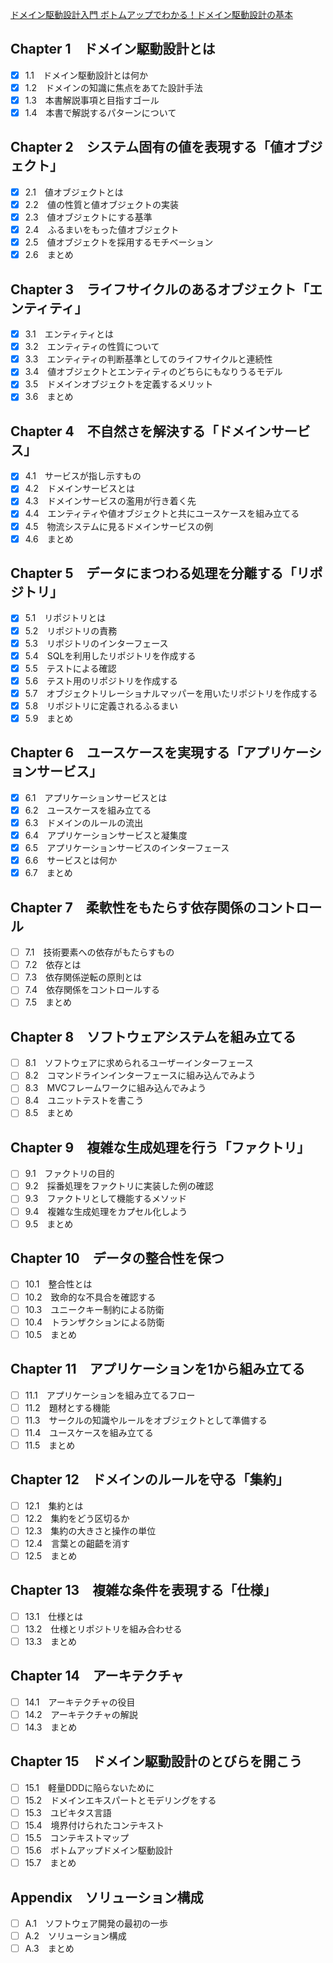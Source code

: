 [ドメイン駆動設計入門 ボトムアップでわかる！ドメイン駆動設計の基本](https://www.shoeisha.co.jp/book/detail/9784798150727)

## Chapter 1　ドメイン駆動設計とは

- [x] 1.1　ドメイン駆動設計とは何か
- [x] 1.2　ドメインの知識に焦点をあてた設計手法
- [x] 1.3　本書解説事項と目指すゴール
- [x] 1.4　本書で解説するパターンについて

## Chapter 2　システム固有の値を表現する「値オブジェクト」

- [x] 2.1　値オブジェクトとは
- [x] 2.2　値の性質と値オブジェクトの実装
- [x] 2.3　値オブジェクトにする基準
- [x] 2.4　ふるまいをもった値オブジェクト
- [x] 2.5　値オブジェクトを採用するモチベーション
- [x] 2.6　まとめ

## Chapter 3　ライフサイクルのあるオブジェクト「エンティティ」

- [x] 3.1　エンティティとは
- [x] 3.2　エンティティの性質について
- [x] 3.3　エンティティの判断基準としてのライフサイクルと連続性
- [x] 3.4　値オブジェクトとエンティティのどちらにもなりうるモデル
- [x] 3.5　ドメインオブジェクトを定義するメリット
- [x] 3.6　まとめ

## Chapter 4　不自然さを解決する「ドメインサービス」

- [x] 4.1　サービスが指し示すもの
- [x] 4.2　ドメインサービスとは
- [x] 4.3　ドメインサービスの濫用が行き着く先
- [x] 4.4　エンティティや値オブジェクトと共にユースケースを組み立てる
- [x] 4.5　物流システムに見るドメインサービスの例
- [x] 4.6　まとめ

## Chapter 5　データにまつわる処理を分離する「リポジトリ」

- [x] 5.1　リポジトリとは
- [x] 5.2　リポジトリの責務
- [x] 5.3　リポジトリのインターフェース
- [x] 5.4　SQLを利用したリポジトリを作成する
- [x] 5.5　テストによる確認
- [x] 5.6　テスト用のリポジトリを作成する
- [x] 5.7　オブジェクトリレーショナルマッパーを用いたリポジトリを作成する
- [x] 5.8　リポジトリに定義されるふるまい
- [x] 5.9　まとめ

## Chapter 6　ユースケースを実現する「アプリケーションサービス」

- [x] 6.1　アプリケーションサービスとは
- [x] 6.2　ユースケースを組み立てる
- [x] 6.3　ドメインのルールの流出
- [x] 6.4　アプリケーションサービスと凝集度
- [x] 6.5　アプリケーションサービスのインターフェース
- [x] 6.6　サービスとは何か
- [x] 6.7　まとめ

## Chapter 7　柔軟性をもたらす依存関係のコントロール

- [ ] 7.1　技術要素への依存がもたらすもの
- [ ] 7.2　依存とは
- [ ] 7.3　依存関係逆転の原則とは
- [ ] 7.4　依存関係をコントロールする
- [ ] 7.5　まとめ

## Chapter 8　ソフトウェアシステムを組み立てる

- [ ] 8.1　ソフトウェアに求められるユーザーインターフェース
- [ ] 8.2　コマンドラインインターフェースに組み込んでみよう
- [ ] 8.3　MVCフレームワークに組み込んでみよう
- [ ] 8.4　ユニットテストを書こう
- [ ] 8.5　まとめ

## Chapter 9　複雑な生成処理を行う「ファクトリ」

- [ ] 9.1　ファクトリの目的
- [ ] 9.2　採番処理をファクトリに実装した例の確認
- [ ] 9.3　ファクトリとして機能するメソッド
- [ ] 9.4　複雑な生成処理をカプセル化しよう
- [ ] 9.5　まとめ

## Chapter 10　データの整合性を保つ

- [ ] 10.1　整合性とは
- [ ] 10.2　致命的な不具合を確認する
- [ ] 10.3　ユニークキー制約による防衛
- [ ] 10.4　トランザクションによる防衛
- [ ] 10.5　まとめ

## Chapter 11　アプリケーションを1から組み立てる

- [ ] 11.1　アプリケーションを組み立てるフロー
- [ ] 11.2　題材とする機能
- [ ] 11.3　サークルの知識やルールをオブジェクトとして準備する
- [ ] 11.4　ユースケースを組み立てる
- [ ] 11.5　まとめ

## Chapter 12　ドメインのルールを守る「集約」

- [ ] 12.1　集約とは
- [ ] 12.2　集約をどう区切るか
- [ ] 12.3　集約の大きさと操作の単位
- [ ] 12.4　言葉との齟齬を消す
- [ ] 12.5　まとめ

## Chapter 13　複雑な条件を表現する「仕様」

- [ ] 13.1　仕様とは
- [ ] 13.2　仕様とリポジトリを組み合わせる
- [ ] 13.3　まとめ

## Chapter 14　アーキテクチャ

- [ ] 14.1　アーキテクチャの役目
- [ ] 14.2　アーキテクチャの解説
- [ ] 14.3　まとめ

## Chapter 15　ドメイン駆動設計のとびらを開こう

- [ ] 15.1　軽量DDDに陥らないために
- [ ] 15.2　ドメインエキスパートとモデリングをする
- [ ] 15.3　ユビキタス言語
- [ ] 15.4　境界付けられたコンテキスト
- [ ] 15.5　コンテキストマップ
- [ ] 15.6　ボトムアップドメイン駆動設計
- [ ] 15.7　まとめ

## Appendix　ソリューション構成

- [ ] A.1　ソフトウェア開発の最初の一歩
- [ ] A.2　ソリューション構成
- [ ] A.3　まとめ
